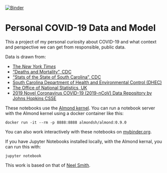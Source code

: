 [![Binder](https://mybinder.org/badge_logo.svg)](https://mybinder.org/v2/gh/Eumaeus/covid-data/master?filepath=index.ipynb)

# Personal COVID-19 Data and Model

This a project of my personal curiosity about COVID-19 and what context and perspective we can get from responsible, public data.

Data is drawn from:

- [The *New York Times*](https://github.com/nytimes/covid-19-data)
- [“Deaths and Mortality”, CDC](https://www.cdc.gov/nchs/fastats/deaths.htm)
- [“Stats of the State of South Carolina”, CDC](https://www.cdc.gov/nchs/pressroom/states/southcarolina/southcarolina.htm)
- [South Carolina Department of Health and Environmental Control (DHEC)](https://www.scdhec.gov/vital-records/parentage/sc-vital-records-data-and-statistics)
- [The Office of National Statistics, UK](https://www.ons.gov.uk/peoplepopulationandcommunity/birthsdeathsandmarriages/deaths/datasets/weeklyprovisionalfiguresondeathsregisteredinenglandandwales)
- [2019 Novel Coronavirus COVID-19 (2019-nCoV) Data Repository by Johns Hopkins CSSE](https://github.com/CSSEGISandData/COVID-19)

These notebooks use the [Almond kernel](https://almond.sh/).  You can run a notebook server with the Almond kernel using a docker container like this:

    docker run -it --rm -p 8888:8888 almondsh/almond:0.9.0

You can also work interactively with these notebooks on [mybinder.org](http://localhost:8888/?token=5a251f9b9c551ace50591064574607ab7550c59779a8984b).

If you have Jupyter Notebooks installed locally, with the Almond kernal, you can run this with:

    jupyter notebook

This work is based on that of [Neel Smith](https://github.com/neelsmith/nomisma-jupyter).

